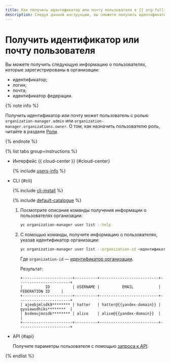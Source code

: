 ```yaml
---
title: Как получить идентификатор или почту пользователя в {{ org-full-name }}
description: Следуя данной инструкции, вы сможете получить идентификатор или почту пользователя.
---
```


# Получить идентификатор или почту пользователя

Вы можете получить следующую информацию о пользователях, которые зарегистрированы в организации:
* идентификатор;
* логин;
* почта;
* идентификатор федерации.

{% note info %}

Получить идентификатор или почту может пользователь с ролью `organization-manager.admin` или `organization-manager.organizations.owner`. О том, как назначить пользователю роль, читайте в разделе [Роли](../security/index.md#admin).

{% endnote %}

{% list tabs group=instructions %}

- Интерфейс {{ cloud-center }} {#cloud-center}

  {% include [users-info](../../_includes/users-info.md) %}

- CLI {#cli}

  {% include [cli-install](../../_includes/cli-install.md) %}

  {% include [default-catalogue](../../_includes/default-catalogue.md) %}

  1. Посмотрите описание команды получения информации о пользователях организации:

      ```bash
      yc organization-manager user list --help
      ```

  1. С помощью команды, получите информацию о пользователях, указав идентификатор организации:

      ```bash
      yc organization-manager user list --organization-id <идентификатор_организации>
      ```

      Где `organization-id` — [идентификатор организации](./organization-get-id.md).

      Результат:

      ```text
      +----------------------+----------+--------------------------+-----------------------+
      |          ID          | USERNAME |          EMAIL           |     FEDERATION ID     |
      +----------------------+----------+--------------------------+-----------------------+
      | ajeebjmlsdk9******** | hatter   | hatter@{{yandex-domain}} | gyuiawudhiks********  |
      | bsdeoujmzsdk******** | alice    | alice@{{yandex-domain}}  |                       |
      +----------------------+----------+--------------------------+-----------------------+
      ```

- API {#api}

  Получите параметры пользователя с помощью [запроса к API](../api-ref/User/listMembers.md).

{% endlist %}